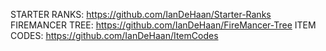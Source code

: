 STARTER RANKS: https://github.com/IanDeHaan/Starter-Ranks
FIREMANCER TREE: https://github.com/IanDeHaan/FireMancer-Tree
ITEM CODES: https://github.com/IanDeHaan/ItemCodes
